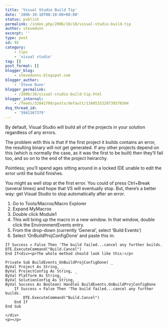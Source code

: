 ```yaml
---
title: 'Visual Studio Build Tip'
date: '2006-10-18T08:18:00+00:00'
status: publish
permalink: /index.php/2006/10/18/visual-studio-build-tip
author: stevedunn
excerpt: ''
type: post
id: 92
category:
    - tips
    - 'visual studio'
tag: []
post_format: []
blogger_blog:
    - stevedunns.blogspot.com
blogger_author:
    - 'Steve Dunn'
blogger_permalink:
    - /2006/10/visual-studio-build-tip.html
blogger_internal:
    - /feeds/32841709/posts/default/1348535320739378504
dsq_thread_id:
    - '5941367379'
---
```

By default, Visual Studio will build all of the projects in your solution regardless of any errors.

The problem with this is that if the first project it builds contains an error, the resulting binary will not get generated. If any other projects depend on this (which is normally the case, as it was the first to be built) then they’ll fail too, and so on to the end of the project heirarchy.

Pointless; you’ll spend ages sitting around in a locked IDE unable to edit the error until the build finishes.

You might as well stop at the first error. You could of press Ctrl+Break (several times) and hope that VS will eventually stop. But, there’s a better way: get Visual Studio to stop automatically after an error.

1. Go to Tools/Macros/Macro Explorer
2. Expand MyMacros
3. Double click Module1
4. This will bring up the macro in a new window. In that window, double click the EnvironmentEvents entry.
5. From the drop-down (currently ‘General’, select ‘Build Events’)
6. Select ‘OnBuildProjConfigDone’ and paste this in:

<span><span><span></span></span></span>

```
If Success = False Then 'The build failed...cancel any further builds.
DTE.ExecuteCommand("Build.Cancel")
End If<div><p>The whole method should look like this:</p>

Private Sub BuildEvents_OnBuildProjConfigDone( _  
ByVal Project As String, _ 
ByVal ProjectConfig As String, _ 
ByVal Platform As String, _ 
ByVal SolutionConfig As String, _ 
ByVal Success As Boolean) Handles BuildEvents.OnBuildProjConfigDone   
    If Success = False Then 'The build failed...cancel any further builds.     
        DTE.ExecuteCommand("Build.Cancel")   
    End If 
End Sub

</div>
<p></p>
```